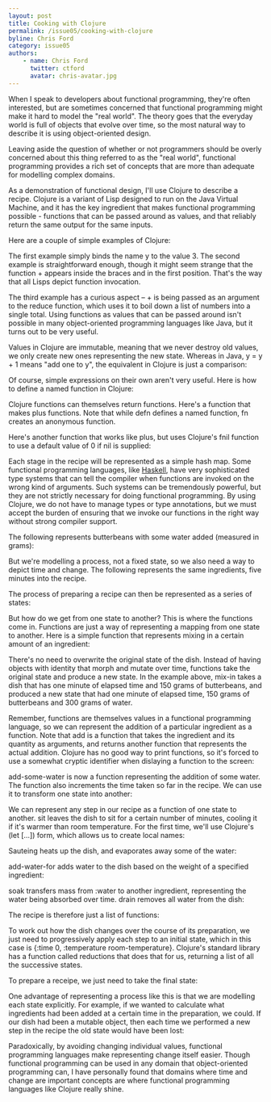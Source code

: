 ```yaml
---
layout: post
title: Cooking with Clojure
permalink: /issue05/cooking-with-clojure
byline: Chris Ford
category: issue05
authors:
    - name: Chris Ford
      twitter: ctford
      avatar: chris-avatar.jpg
---
```

When I speak to developers about functional programming, they're often interested, but are sometimes concerned that functional programming might make it hard to model the "real world". The theory goes that the everyday world is full of objects that evolve over time, so the most natural way to describe it is using object-oriented design. 

Leaving aside the question of whether or not programmers should be overly concerned about this thing referred to as the "real world", functional programming provides a rich set of concepts that are more than adequate for modelling complex domains. 

As a demonstration of functional design, I'll use Clojure to describe a recipe. Clojure is a variant of Lisp designed to run on the Java Virtual Machine, and it has the key ingredient that makes functional programming possible - functions that can be passed around as values, and that reliably return the same output for the same inputs.

Here are a couple of simple examples of Clojure:

<div class='normal-gist'><code id="gist-6724018" data-file="1.clj"></code></div>

The first example simply binds the name <span class='inline-code'>y</span> to the value <span class='inline-code'>3</span>. The second example is straightforward enough, though it might seem strange that the function <span class='inline-code'>+</span> appears inside the braces and in the first position. That's the way that all Lisps depict function invocation.

The third example has a curious aspect – <span class='inline-code'>+</span> is being passed as an argument to the <span class='inline-code'>reduce</span> function, which uses it to boil down a list of numbers into a single total. Using functions as values that can be passed around isn't possible in many object-oriented programming languages like Java, but it turns out to be very useful. 

Values in Clojure are immutable, meaning that we never destroy old values, we only create new ones representing the new state. Whereas in Java, <span class='inline-code'>y = y + 1</span> means "add one to <span class='inline-code'>y</span>", the equivalent in Clojure is just a comparison:

<div class='normal-gist'><code id="gist-6724018" data-file="2.clj"></code></div>

Of course, simple expressions on their own aren't very useful. Here is how to define a named function in Clojure:

<div class='normal-gist'><code id="gist-6724018" data-file="3.clj"></code></div>

Clojure functions can themselves return functions. Here's a function that makes plus functions. Note that while <span class='inline-code'>defn</span> defines a named function, <span class='inline-code'>fn</span> creates an anonymous function.

<div class='normal-gist'><code id="gist-6724018" data-file="4.clj"></code></div>

Here's another function that works like <span class='inline-code'>plus</span>, but uses Clojure's <span class='inline-code'>fnil</span> function to use  a default value of <span class='inline-code'>0</span> if <span class='inline-code'>nil</span> is supplied:

<div class='normal-gist'><code id="gist-6724018" data-file="5.clj"></code></div>

Each stage in the recipe will be represented as a simple hash map. Some functional programming languages, like [Haskell](http://www.haskell.org/), have very sophisticated type systems that can tell the compiler when functions are invoked on the wrong kind of arguments. Such systems can be tremendously powerful, but they are not strictly necessary for doing functional programming. By using Clojure, we do not have to manage types or type annotations, but we must  accept the burden of ensuring that we invoke our functions in the right way without strong compiler support.

The following represents butterbeans with some water added (measured in grams):

<div class='normal-gist'><code id="gist-6724018" data-file="6.clj"></code></div>

But we're modelling a process, not a fixed state, so we also need a way to depict time and change. The following represents the same ingredients, five minutes into the recipe.

<div class='normal-gist'><code id="gist-6724018" data-file="7.clj"></code></div>

The process of preparing a recipe can then be represented as a series of states:

<div class='normal-gist'><code id="gist-6724018" data-file="8.clj"></code></div>

But how do we get from one state to another? This is where the functions come in. Functions are just a way of representing a mapping from one state to another. Here is a simple function that represents mixing in a certain amount of an ingredient:

<div class='normal-gist'><code id="gist-6724018" data-file="9.clj"></code></div>

There's no need to overwrite the original state of the dish. Instead of having objects with identity that morph and mutate over time, functions take the original state and produce a new state. In the example above, <span class='inline-code'>mix-in</span> takes a dish that has one minute of elapsed time and 150 grams of butterbeans, and produced a new state that had one minute of elapsed time, 150 grams of butterbeans and 300 grams of water. 

Remember, functions are themselves values in a functional programming language, so we can represent the addition of a particular ingredient as a function. Note that <span class='inline-code'>add</span> is a function that takes the ingredient and its quantity as arguments, and returns another function that represents the actual addition. Clojure has no good way to print functions, so it's forced to use a somewhat cryptic identifier when dislaying a function to the screen:

<div class='normal-gist'><code id="gist-6724018" data-file="10.clj"></code></div>

<span class='inline-code'>add-some-water</span> is now a function representing the addition of some water. The function also increments the time taken so far in the recipe. We can use it to transform one state into another:

<div class='normal-gist'><code id="gist-6724018" data-file="11.clj"></code></div>

We can represent any step in our recipe as a function of one state to another. <span class='inline-code'>sit</span> leaves the dish to sit for a certain number of minutes, cooling it if it's warmer than room temperature. For the first time, we'll use Clojure's <span class='inline-code'>(let [...])</span> form, which allows us to create local names:

<div class='normal-gist'><code id="gist-6724018" data-file="12.clj"></code></div>

Sauteing heats up the dish, and evaporates away some of the water:

<div class='normal-gist'><code id="gist-6724018" data-file="13.clj"></code></div>

<span class='inline-code'>add-water-for</span> adds water to the dish based on the weight of a specified ingredient:

<div class='normal-gist'><code id="gist-6724018" data-file="14.clj"></code></div>

<span class='inline-code'>soak</span> transfers mass from <span class='inline-code'>:water</span> to another ingredient, representing the water being absorbed over time. <span class='inline-code'>drain</span> removes all water from the dish:

<div class='normal-gist'><code id="gist-6724018" data-file="15.clj"></code></div>

The recipe is therefore just a list of functions:

<div class='normal-gist'><code id="gist-6724018" data-file="16.clj"></code></div>

To work out how the dish changes over the course of its preparation, we just need to progressively apply each step to an initial state, which in this case is <span class='inline-code'>{:time 0, :temperature room-temperature}</span>. Clojure's standard library has a function called <span class='inline-code'>reductions</span> that does that for us, returning a list of all the successive states.

<div class='normal-gist'><code id="gist-6724018" data-file="17.clj"></code></div>

To prepare a receipe, we just need to take the final state:

<div class='normal-gist'><code id="gist-6724018" data-file="18.clj"></code></div>

One advantage of representing a process like this is that we are modelling each state explicitly. For example, if we wanted to calculate what ingredients had been added at a certain time in the preparation, we could. If our dish had been a mutable object, then each time we performed a new step in the recipe the old state would have been lost:

<div class='normal-gist'><code id="gist-6724018" data-file="18.clj"></code></div>

Paradoxically, by avoiding changing individual values, functional programming languages make representing change itself easier. Though functional programming can be used in any domain that object-oriented programming can, I have personally found that domains where time and change are important concepts are where functional programming languages like Clojure really shine.